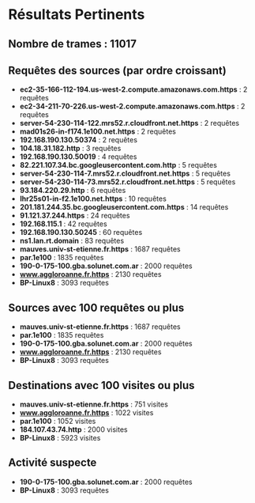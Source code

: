# Résultats Pertinents

## Nombre de trames : 11017

## Requêtes des sources (par ordre croissant)
- **ec2-35-166-112-194.us-west-2.compute.amazonaws.com.https** : 2 requêtes
- **ec2-34-211-70-226.us-west-2.compute.amazonaws.com.https** : 2 requêtes
- **server-54-230-114-122.mrs52.r.cloudfront.net.https** : 2 requêtes
- **mad01s26-in-f174.1e100.net.https** : 2 requêtes
- **192.168.190.130.50374** : 2 requêtes
- **104.18.31.182.http** : 3 requêtes
- **192.168.190.130.50019** : 4 requêtes
- **82.221.107.34.bc.googleusercontent.com.http** : 5 requêtes
- **server-54-230-114-7.mrs52.r.cloudfront.net.https** : 5 requêtes
- **server-54-230-114-73.mrs52.r.cloudfront.net.https** : 5 requêtes
- **93.184.220.29.http** : 6 requêtes
- **lhr25s01-in-f2.1e100.net.https** : 10 requêtes
- **201.181.244.35.bc.googleusercontent.com.https** : 14 requêtes
- **91.121.37.244.https** : 24 requêtes
- **192.168.115.1** : 42 requêtes
- **192.168.190.130.50245** : 60 requêtes
- **ns1.lan.rt.domain** : 83 requêtes
- **mauves.univ-st-etienne.fr.https** : 1687 requêtes
- **par.1e100** : 1835 requêtes
- **190-0-175-100.gba.solunet.com.ar** : 2000 requêtes
- **www.aggloroanne.fr.https** : 2130 requêtes
- **BP-Linux8** : 3093 requêtes

## Sources avec 100 requêtes ou plus
- **mauves.univ-st-etienne.fr.https** : 1687 requêtes
- **par.1e100** : 1835 requêtes
- **190-0-175-100.gba.solunet.com.ar** : 2000 requêtes
- **www.aggloroanne.fr.https** : 2130 requêtes
- **BP-Linux8** : 3093 requêtes

## Destinations avec 100 visites ou plus
- **mauves.univ-st-etienne.fr.https** : 751 visites
- **www.aggloroanne.fr.https** : 1022 visites
- **par.1e100** : 1052 visites
- **184.107.43.74.http** : 2000 visites
- **BP-Linux8** : 5923 visites

## Activité suspecte
- **190-0-175-100.gba.solunet.com.ar** : 2000 requêtes
- **BP-Linux8** : 3093 requêtes
